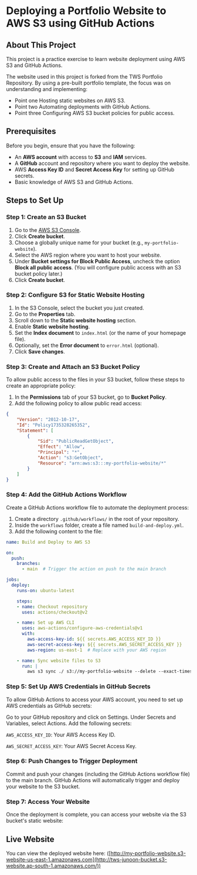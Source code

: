 # Deploying a Portfolio Website to AWS S3 using GitHub Actions

## About This Project
 
  This project is a practice exercise to learn website deployment using AWS S3 and GitHub Actions.

The website used in this project is forked from the TWS Portfolio Repository. By using a pre-built portfolio template, the focus was on understanding and implementing:

  - Point one Hosting static websites on AWS S3.
  - Point two Automating deployments with GitHub Actions.
  - Point three Configuring AWS S3 bucket policies for public access.

## Prerequisites

Before you begin, ensure that you have the following:
- An **AWS account** with access to **S3** and **IAM** services.
- A **GitHub** account and repository where you want to deploy the website.
- AWS **Access Key ID** and **Secret Access Key** for setting up GitHub secrets.
- Basic knowledge of AWS S3 and GitHub Actions.

## Steps to Set Up

### Step 1: Create an S3 Bucket

1. Go to the [AWS S3 Console](https://s3.console.aws.amazon.com/s3/).
2. Click **Create bucket**.
3. Choose a globally unique name for your bucket (e.g., `my-portfolio-website`).
4. Select the AWS region where you want to host your website.
5. Under **Bucket settings for Block Public Access**, uncheck the option **Block all public access**. (You will configure public access with an S3 bucket policy later.)
6. Click **Create bucket**.

### Step 2: Configure S3 for Static Website Hosting

1. In the S3 Console, select the bucket you just created.
2. Go to the **Properties** tab.
3. Scroll down to the **Static website hosting** section.
4. Enable **Static website hosting**.
5. Set the **Index document** to `index.html` (or the name of your homepage file).
6. Optionally, set the **Error document** to `error.html` (optional).
7. Click **Save changes**.

### Step 3: Create and Attach an S3 Bucket Policy

To allow public access to the files in your S3 bucket, follow these steps to create an appropriate policy:

1. In the **Permissions** tab of your S3 bucket, go to **Bucket Policy**.
2. Add the following policy to allow public read access:

```json
{
    "Version": "2012-10-17",
    "Id": "Policy1735328265352",
    "Statement": [
        {
            "Sid": "PublicReadGetObject",
            "Effect": "Allow",
            "Principal": "*",
            "Action": "s3:GetObject",
            "Resource": "arn:aws:s3:::my-portfolio-website/*"
        }
    ]
}
```
### Step 4: Add the GitHub Actions Workflow

Create a GitHub Actions workflow file to automate the deployment process:

1. Create a directory `.github/workflows/` in the root of your repository.
2. Inside the `workflows` folder, create a file named `build-and-deploy.yml`.
3. Add the following content to the file:

```yaml
name: Build and Deploy to AWS S3

on:
  push:
    branches:
      - main  # Trigger the action on push to the main branch

jobs:
  deploy:
    runs-on: ubuntu-latest

    steps:
    - name: Checkout repository
      uses: actions/checkout@v2

    - name: Set up AWS CLI
      uses: aws-actions/configure-aws-credentials@v1
      with:
        aws-access-key-id: ${{ secrets.AWS_ACCESS_KEY_ID }}
        aws-secret-access-key: ${{ secrets.AWS_SECRET_ACCESS_KEY }}
        aws-region: us-east-1  # Replace with your AWS region

    - name: Sync website files to S3
      run: |
        aws s3 sync ./ s3://my-portfolio-website --delete --exact-timestamps
```
### Step 5: Set Up AWS Credentials in GitHub Secrets
To allow GitHub Actions to access your AWS account, you need to set up AWS credentials as GitHub secrets:

Go to your GitHub repository and click on Settings.
Under Secrets and Variables, select Actions.
Add the following secrets:

`AWS_ACCESS_KEY_ID`: Your AWS Access Key ID.

`AWS_SECRET_ACCESS_KEY`: Your AWS Secret Access Key.

### Step 6: Push Changes to Trigger Deployment
Commit and push your changes (including the GitHub Actions workflow file) to the main branch.
GitHub Actions will automatically trigger and deploy your website to the S3 bucket.
### Step 7: Access Your Website
Once the deployment is complete, you can access your website via the S3 bucket's static website:

## Live Website

You can view the deployed website here: ([http://my-portfolio-website.s3-website-us-east-1.amazonaws.com](http://tws-junoon-bucket.s3-website.ap-south-1.amazonaws.com/))


